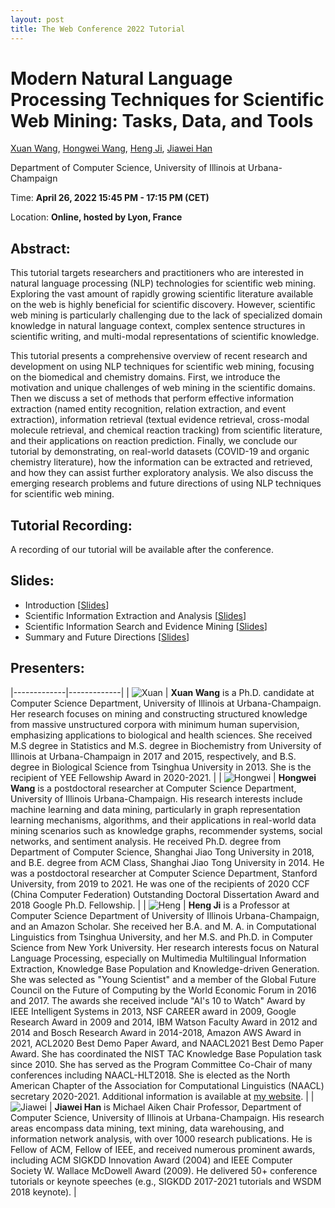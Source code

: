 ```yaml
---
layout: post
title: The Web Conference 2022 Tutorial
---
```


# Modern Natural Language Processing Techniques for Scientific Web Mining: Tasks, Data, and Tools

[Xuan Wang](https://xuanwang91.github.io/), [Hongwei Wang](https://hongweiw.net/), [Heng Ji](http://blender.cs.illinois.edu/hengji.html), [Jiawei Han](http://hanj.cs.illinois.edu/)

Department of Computer Science, University of Illinois at Urbana-Champaign

Time: **April 26, 2022 15:45 PM - 17:15 PM (CET)**

Location: **Online, hosted by Lyon, France**


## Abstract:
This tutorial targets researchers and practitioners who are interested in natural language processing (NLP) technologies for scientific web mining. Exploring the vast amount of rapidly growing scientific literature available on the web is highly beneficial for scientific discovery. However, scientific web mining is particularly challenging due to the lack of specialized domain knowledge in natural language context, complex sentence structures in scientific writing, and multi-modal representations of scientific knowledge.

This tutorial presents a comprehensive overview of recent research and development on using NLP techniques for scientific web mining, focusing on the biomedical and chemistry domains. First, we introduce the motivation and unique challenges of web mining in the scientific domains. Then we discuss a set of methods that perform effective information extraction (named entity recognition, relation extraction, and event extraction), information retrieval (textual evidence retrieval, cross-modal molecule retrieval, and chemical reaction tracking) from scientific literature, and their applications on reaction prediction. Finally, we conclude our tutorial by demonstrating, on real-world datasets (COVID-19 and organic chemistry literature), how the information can be extracted and retrieved, and how they can assist further exploratory analysis. We also discuss the emerging research problems and future directions of using NLP techniques for scientific web mining.


## Tutorial Recording:
A recording of our tutorial will be available after the conference.


## Slides:
- Introduction \[[Slides](https://drive.google.com/file/d/1F2LCGqyZMK3o8q6qWwpnvBztSYSpRAmF/view?usp=sharing)]
- Scientific Information Extraction and Analysis \[[Slides](https://drive.google.com/file/d/1AafCxRSBdcs6_XvmLAXbW8NXBBPj4g3N/view?usp=sharing)]
- Scientific Information Search and Evidence Mining \[[Slides](https://drive.google.com/file/d/1mHcykiHyENPq-UfIImWMJWQBw7WWA2qt/view?usp=sharing)]
- Summary and Future Directions \[[Slides](https://drive.google.com/file/d/1wEAPiT58QjC4-tu-rGGI0Zx2RjaL3lZo/view?usp=sharing)]


## Presenters: 

|-------------|-------------|
| ![Xuan](https://github.com/xuanwang91/xuanwang91.github.io/blob/master/img/Xuan2016.jpg?raw=True) | **Xuan Wang** is a Ph.D. candidate at Computer Science Department, University of Illinois at Urbana-Champaign. Her research focuses on mining and constructing structured knowledge from massive unstructured corpora with minimum human supervision, emphasizing applications to biological and health sciences. She received M.S degree in Statistics and M.S. degree in Biochemistry from University of Illinois at Urbana-Champaign in 2017 and 2015, respectively, and B.S. degree in Biological Science from Tsinghua University in 2013. She is the recipient of YEE Fellowship Award in 2020-2021.  |
| ![Hongwei](https://github.com/xuanwang91/xuanwang91.github.io/blob/master/img/Hongwei_Wang.jpeg?raw=True) | **Hongwei Wang** is a postdoctoral researcher at Computer Science Department, University of Illinois Urbana-Champaign. His research interests include machine learning and data mining, particularly in graph representation learning mechanisms, algorithms, and their applications in real-world data mining scenarios such as knowledge graphs, recommender systems, social networks, and sentiment analysis. He received Ph.D. degree from Department of Computer Science, Shanghai Jiao Tong University in 2018, and B.E. degree from ACM Class, Shanghai Jiao Tong University in 2014. He was a postdoctoral researcher at Computer Science Department, Stanford University, from 2019 to 2021. He was one of the recipients of 2020 CCF (China Computer Federation) Outstanding Doctoral Dissertation Award and 2018 Google Ph.D. Fellowship.  |
| ![Heng](https://github.com/xuanwang91/xuanwang91.github.io/blob/master/img/Heng_Ji.png?raw=True) | **Heng Ji** is a Professor at Computer Science Department of University of Illinois Urbana-Champaign, and an Amazon Scholar. She received her B.A. and M. A. in Computational Linguistics from Tsinghua University, and her M.S. and Ph.D. in Computer Science from New York University. Her research interests focus on Natural Language Processing, especially on Multimedia Multilingual Information Extraction, Knowledge Base Population and Knowledge-driven Generation. She was selected as "Young Scientist" and a member of the Global Future Council on the Future of Computing by the World Economic Forum in 2016 and 2017. The awards she received include "AI's 10 to Watch" Award by IEEE Intelligent Systems in 2013, NSF CAREER award in 2009, Google Research Award in 2009 and 2014, IBM Watson Faculty Award in 2012 and 2014 and Bosch Research Award in 2014-2018, Amazon AWS Award in 2021, ACL2020 Best Demo Paper Award, and NAACL2021 Best Demo Paper Award. She has coordinated the NIST TAC Knowledge Base Population task since 2010. She has served as the Program Committee Co-Chair of many conferences including NAACL-HLT2018. She is elected as the North American Chapter of the Association for Computational Linguistics (NAACL) secretary 2020-2021. Additional information is available at [my website](\url{https://blender.cs.illinois.edu/hengji.html).  |
| ![Jiawei](https://github.com/xuanwang91/xuanwang91.github.io/blob/master/img/Jiawei_Han.jpeg?raw=True) | **Jiawei Han** is Michael Aiken Chair Professor, Department of Computer Science, University of Illinois at Urbana-Champaign. His research areas encompass data mining, text mining, data warehousing, and information network analysis, with over 1000 research publications. He is Fellow of ACM, Fellow of IEEE, and received numerous prominent awards, including ACM SIGKDD Innovation Award (2004) and IEEE Computer Society W. Wallace McDowell Award (2009). He delivered 50+ conference tutorials or keynote speeches (e.g., SIGKDD 2017-2021 tutorials and WSDM 2018 keynote).  |




